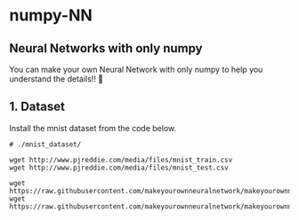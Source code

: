 # numpy-NN
## Neural Networks with only numpy
You can make your own Neural Network with only numpy to help you understand the details!! :sushi:
## 1. Dataset

Install the mnist dataset from the code below.
``` 
# ./mnist_dataset/

wget http://www.pjreddie.com/media/files/mnist_train.csv
wget http://www.pjreddie.com/media/files/mnist_test.csv

wget https://raw.githubusercontent.com/makeyourownneuralnetwork/makeyourownneuralnetwork/master/mnist_dataset/mnist_train_100.csv
wget https://raw.githubusercontent.com/makeyourownneuralnetwork/makeyourownneuralnetwork/master/mnist_dataset/mnist_test_10.csv
```
